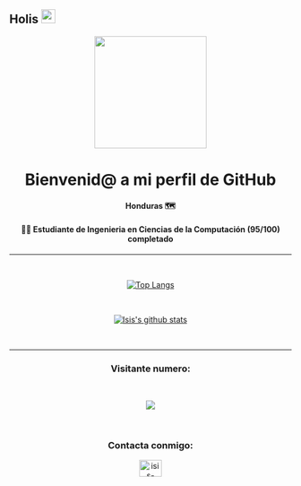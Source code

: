 ## Holis <img src="https://media.giphy.com/media/hvRJCLFzcasrR4ia7z/giphy.gif" width="25px" height="25px">
  

<div align="center">
<div><img src="https://media.giphy.com/media/WUlplcMpOCEmTGBtBW/giphy.gif" width="200"></div>
<h1>Bienvenid@ a mi perfil de GitHub</h1>

#### Honduras 🗺

#### 👩‍💻 Estudiante de Ingenieria en Ciencias de la Computación (95/100) completado

<!-- ### <div><p><a href="https://isinicolle.github.io/">Portafolio</a></p></div> -->
______

<br>


[![Top Langs](https://github-readme-stats.vercel.app/api/top-langs/?username=isinicolle&langs_count=15&layout=compact&theme=omni)](https://github.com/anuraghazra/github-readme-stats)

<br>

[![Isis's github stats](https://github-readme-stats.vercel.app/api?username=isinicolle&count_private=true&show_icons=true&theme=omni)](https://github.com/anuraghazra/github-readme-stats)

<br>

______
<h3>Visitante numero:</h3>  <br>
<p> 
  <img src="https://profile-counter.glitch.me/isinicolle/count.svg" />
  <br>

</p>

<br>
<h3>Contacta conmigo:</h3>
<p >
<a href="https://www.linkedin.com/in/isis-zapata/" target="blank"><img align="center" src="https://raw.githubusercontent.com/rahuldkjain/github-profile-readme-generator/master/src/images/icons/Social/linked-in-alt.svg" alt="isis-zapata" height="30" width="40" /></a>
</p>

<br>



